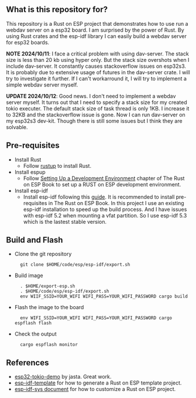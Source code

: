 ## What is this repository for?
This repository is a Rust on ESP project that demonstrates how to use run a webdav server on a esp32 board. I am surprised by the power of Rust. By using Rust crates and the esp-idf library I can easily build a webdav server for esp32 boards.

__NOTE 2024/10/11__: I face a critical problem with using dav-server. The stack size is less than 20 kb using hyper only. But the stack size overshots when I include dav-server. It constantly causes stackoverflow issues on esp32s3. It is probably due to extensive usage of futures in the dav-server crate. I will try to investigate it further. If I can't workarround it, I will try to implement a simple webdav server myself.

__UPDATE 2024/10/12__: Good news. I don't need to implement a webdav server myself. It turns out that I need to specify a stack size for my created tokio executer. The default stack size of task thread is only 1KB. I increase it to 32KB and the stackoverflow issue is gone. Now I can run dav-server on my esp32s3 dev-kit. Though there is still some issues but I think they are solvable.

## Pre-requisites
- Install Rust
  - Follow [rustup](https://rustup.rs/) to install Rust.
- Install espup
  - Follow [Setting Up a Development Environment](https://docs.esp-rs.org/book/installation/index.html) chapter of The Rust on ESP Book to set up a RUST on ESP development environment.
- Install esp-idf
  - Install esp-idf following this [guide](https://docs.espressif.com/projects/esp-idf/en/latest/esp32/get-started/linux-macos-setup.html#step-1-install-prerequisites). It is recommended to install pre-requisites in The Rust on ESP Book. In this project I use an existing esp-idf installation to speed up the build process. And I have issues with esp-idf 5.2 when mounting a vfat partition. So I use esp-idf 5.3 which is the lastest stable version.

## Build and Flash
- Clone the git repository

        git clone $HOME/code/esp/esp-idf/export.sh

- Build image

        . $HOME/export-esp.sh
        . $HOME/code/esp/esp-idf/export.sh
        env WIIF_SSID=YOUR_WIFI WIFI_PASS=YOUR_WIFI_PASSWORD cargo build

- Flash the image to the board
    
        env WIFI_SSID=YOUR_WIFI WIFI_PASS=YOUR_WIFI_PASSWORD cargo espflash flash

- Check the output

        cargo espflash monitor

## References
- [esp32-tokio-demo](https://github.com/jasta/esp32-tokio-demo/tree/main) by jasta. Great work.
- [esp-idf-template](https://github.com/esp-rs/esp-idf-template) for how to generate a Rust on ESP template project.
- [esp-idf-sys document](https://docs.esp-rs.org/esp-idf-sys/esp_idf_sys/) for how to customize a Rust on ESP project.
